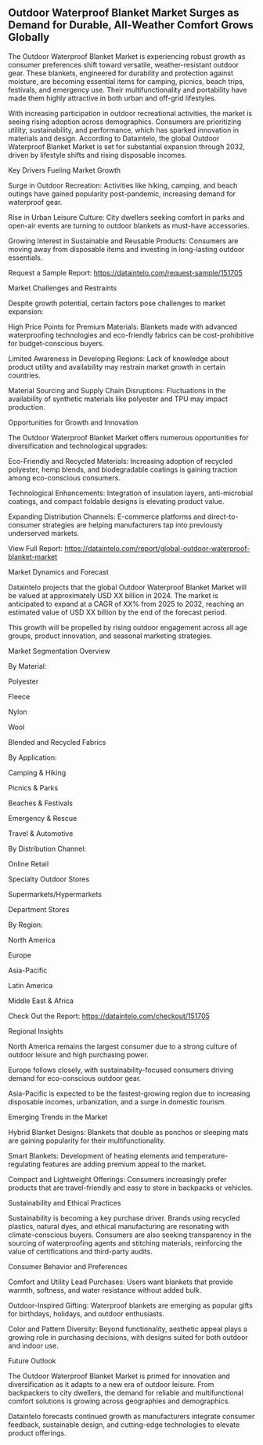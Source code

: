 ## Outdoor Waterproof Blanket Market Surges as Demand for Durable, All-Weather Comfort Grows Globally

The Outdoor Waterproof Blanket Market is experiencing robust growth as consumer preferences shift toward versatile, weather-resistant outdoor gear. These blankets, engineered for durability and protection against moisture, are becoming essential items for camping, picnics, beach trips, festivals, and emergency use. Their multifunctionality and portability have made them highly attractive in both urban and off-grid lifestyles.

With increasing participation in outdoor recreational activities, the market is seeing rising adoption across demographics. Consumers are prioritizing utility, sustainability, and performance, which has sparked innovation in materials and design. According to Dataintelo, the global Outdoor Waterproof Blanket Market is set for substantial expansion through 2032, driven by lifestyle shifts and rising disposable incomes.

Key Drivers Fueling Market Growth

Surge in Outdoor Recreation: Activities like hiking, camping, and beach outings have gained popularity post-pandemic, increasing demand for waterproof gear.

Rise in Urban Leisure Culture: City dwellers seeking comfort in parks and open-air events are turning to outdoor blankets as must-have accessories.

Growing Interest in Sustainable and Reusable Products: Consumers are moving away from disposable items and investing in long-lasting outdoor essentials.

Request a Sample Report:
https://dataintelo.com/request-sample/151705

Market Challenges and Restraints

Despite growth potential, certain factors pose challenges to market expansion:

High Price Points for Premium Materials: Blankets made with advanced waterproofing technologies and eco-friendly fabrics can be cost-prohibitive for budget-conscious buyers.

Limited Awareness in Developing Regions: Lack of knowledge about product utility and availability may restrain market growth in certain countries.

Material Sourcing and Supply Chain Disruptions: Fluctuations in the availability of synthetic materials like polyester and TPU may impact production.

Opportunities for Growth and Innovation

The Outdoor Waterproof Blanket Market offers numerous opportunities for diversification and technological upgrades:

Eco-Friendly and Recycled Materials: Increasing adoption of recycled polyester, hemp blends, and biodegradable coatings is gaining traction among eco-conscious consumers.

Technological Enhancements: Integration of insulation layers, anti-microbial coatings, and compact foldable designs is elevating product value.

Expanding Distribution Channels: E-commerce platforms and direct-to-consumer strategies are helping manufacturers tap into previously underserved markets.

View Full Report:
https://dataintelo.com/report/global-outdoor-waterproof-blanket-market

Market Dynamics and Forecast

Dataintelo projects that the global Outdoor Waterproof Blanket Market will be valued at approximately USD XX billion in 2024. The market is anticipated to expand at a CAGR of XX% from 2025 to 2032, reaching an estimated value of USD XX billion by the end of the forecast period.

This growth will be propelled by rising outdoor engagement across all age groups, product innovation, and seasonal marketing strategies.

Market Segmentation Overview

By Material:

Polyester

Fleece

Nylon

Wool

Blended and Recycled Fabrics

By Application:

Camping & Hiking

Picnics & Parks

Beaches & Festivals

Emergency & Rescue

Travel & Automotive

By Distribution Channel:

Online Retail

Specialty Outdoor Stores

Supermarkets/Hypermarkets

Department Stores

By Region:

North America

Europe

Asia-Pacific

Latin America

Middle East & Africa

Check Out the Report:
https://dataintelo.com/checkout/151705

Regional Insights

North America remains the largest consumer due to a strong culture of outdoor leisure and high purchasing power.

Europe follows closely, with sustainability-focused consumers driving demand for eco-conscious outdoor gear.

Asia-Pacific is expected to be the fastest-growing region due to increasing disposable incomes, urbanization, and a surge in domestic tourism.

Emerging Trends in the Market

Hybrid Blanket Designs: Blankets that double as ponchos or sleeping mats are gaining popularity for their multifunctionality.

Smart Blankets: Development of heating elements and temperature-regulating features are adding premium appeal to the market.

Compact and Lightweight Offerings: Consumers increasingly prefer products that are travel-friendly and easy to store in backpacks or vehicles.

Sustainability and Ethical Practices

Sustainability is becoming a key purchase driver. Brands using recycled plastics, natural dyes, and ethical manufacturing are resonating with climate-conscious buyers. Consumers are also seeking transparency in the sourcing of waterproofing agents and stitching materials, reinforcing the value of certifications and third-party audits.

Consumer Behavior and Preferences

Comfort and Utility Lead Purchases: Users want blankets that provide warmth, softness, and water resistance without added bulk.

Outdoor-Inspired Gifting: Waterproof blankets are emerging as popular gifts for birthdays, holidays, and outdoor enthusiasts.

Color and Pattern Diversity: Beyond functionality, aesthetic appeal plays a growing role in purchasing decisions, with designs suited for both outdoor and indoor use.

Future Outlook

The Outdoor Waterproof Blanket Market is primed for innovation and diversification as it adapts to a new era of outdoor leisure. From backpackers to city dwellers, the demand for reliable and multifunctional comfort solutions is growing across geographies and demographics.

Dataintelo forecasts continued growth as manufacturers integrate consumer feedback, sustainable design, and cutting-edge technologies to elevate product offerings.
